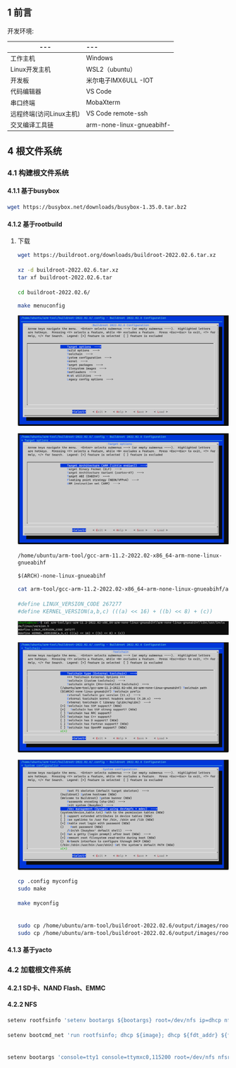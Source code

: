 
## 1 前言

开发环境:

| ---                     | ---                       |
| ----------------------- | :------------------------ |
| 工作主机                | Windows                   |
| Linux开发主机           | WSL2（ubuntu）            |
| 开发板                  | 米尔电子IMX6ULL -IOT      |
| 代码编辑器              | VS Code                   |
| 串口终端                | MobaXterm                 |
| 远程终端(访问Linux主机) | VS Code remote-ssh        |
| 交叉编译工具链          | arm-none-linux-gnueabihf- |

## 4 根文件系统

### 4.1 构建根文件系统

#### 4.1.1 基于busybox

```bash
wget https://busybox.net/downloads/busybox-1.35.0.tar.bz2
```



#### 4.1.2 基于rootbuild

1. 下载

   ```bash
   wget https://buildroot.org/downloads/buildroot-2022.02.6.tar.xz
   
   xz -d buildroot-2022.02.6.tar.xz
   tar xf buildroot-2022.02.6.tar
   
   cd buildroot-2022.02.6/
   ```

   ```bash
   make menuconfig
   ```

   ![image-20221003215146716](resource/image-20221003215146716.png)

   ![image-20221003215204097](resource/image-20221003215204097.png)

   ```
   /home/ubuntu/arm-tool/gcc-arm-11.2-2022.02-x86_64-arm-none-linux-gnueabihf
   ```

   ```
   $(ARCH)-none-linux-gnueabihf
   ```

   

   ```bash
   cat arm-tool/gcc-arm-11.2-2022.02-x86_64-arm-none-linux-gnueabihf/arm-none-linux-gnueabihf/libc/usr/include/linux/version.h
   
   #define LINUX_VERSION_CODE 267277
   #define KERNEL_VERSION(a,b,c) (((a) << 16) + ((b) << 8) + (c))
   ```

   ![image-20221003220338321](resource/image-20221003220338321.png)

   ![image-20221003220818356](resource/image-20221003220818356.png)

   ![image-20221003220933667](resource/image-20221003220933667.png)

   ```bash
   cp .config myconfig
   sudo make
   
   make myconfig
   
   
   sudo cp /home/ubuntu/arm-tool/buildroot-2022.02.6/output/images/rootfs.ubi /mnt/e/nfs/
   sudo cp /home/ubuntu/arm-tool/buildroot-2022.02.6/output/images/rootfs.tar /mnt/e/nfs/
   ```

   

#### 4.1.3 基于yacto



### 4.2 加载根文件系统

#### 4.2.1 SD卡、NAND Flash、EMMC



#### 4.2.2 NFS

```bash
setenv rootfsinfo 'setenv bootargs ${bootargs} root=/dev/nfs ip=dhcp nfsroot=${serverip}:/home/nfs_root/rootfs,v3,tcp'

setenv bootcmd_net 'run rootfsinfo; dhcp ${image}; dhcp ${fdt_addr} ${fdtfile}; bootz ${loadaddr} - ${fdt_addr}'


setenv bootargs 'console=tty1 console=ttymxc0,115200 root=/dev/nfs nfsroot=192.168.3.18: /e/nfs/roofts rw ip=192.168.3.112:192.168.3.18:192.168.3.1:255.255. 255.0::eth0:off'
```


